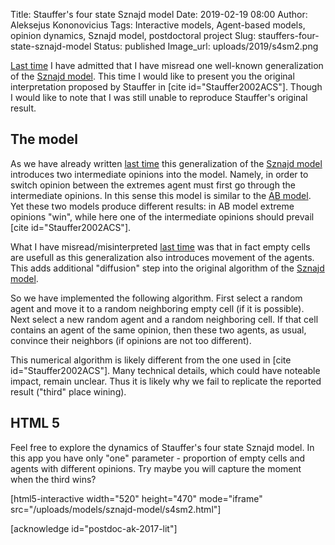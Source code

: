 Title: Stauffer's four state Sznajd model
Date: 2019-02-19 08:00
Author: Aleksejus Kononovicius
Tags: Interactive models, Agent-based models, opinion dynamics, Sznajd model, postdoctoral project
Slug: stauffers-four-state-sznajd-model
Status: published
Image_url: uploads/2019/s4sm2.png

[Last time]({filename}/articles/2019/misread-four-state-sznajd-model.md) I have
admitted that I have misread one well-known generalization of the
[Sznajd model]({filename}/articles/2019/sznajd-model.md). This time I would like
to present you the original interpretation proposed by Stauffer in
[cite id="Stauffer2002ACS"]. Though I would like to note that I was still
unable to reproduce Stauffer's original result.<!--more-->

## The model

As we have already written [last time]({filename}/articles/2019/misread-four-state-sznajd-model.md)
this generalization of the [Sznajd model]({filename}/articles/2019/sznajd-model.md)
introduces two intermediate opinions into the model. Namely, in order to switch
opinion between the extremes agent must first go through the intermediate opinions. 
In this sense this model is similar to the [AB model]({filename}/articles/2017/ab-modelis.md).
Yet these two models produce different results: in AB model extreme opinions
"win", while here one of the intermediate opinions should prevail [cite id="Stauffer2002ACS"].

What I have misread/misinterpreted [last time]({filename}/articles/2019/misread-four-state-sznajd-model.md)
was that in fact empty cells are usefull as this generalization also introduces
movement of the agents. This adds additional "diffusion" step into the original
algorithm of the [Sznajd model]({filename}/articles/2019/sznajd-model.md).

So we have implemented the following algorithm. First select a random agent and
move it to a random neighboring empty cell (if it is possible). Next select a
new random agent and a random neighboring cell. If that cell contains an
agent of the same opinion, then these two agents, as usual, convince their
neighbors (if opinions are not too different).

This numerical algorithm is likely different from the one used in [cite id="Stauffer2002ACS"].
Many technical details, which could have noteable impact, remain unclear. Thus
it is likely why we fail to replicate the reported result ("third" place wining).

## HTML 5

Feel free to explore the dynamics of Stauffer's four state Sznajd model. In this
app you have only "one" parameter - proportion of empty cells and agents with
different opinions. Try maybe you will capture the moment when the third wins?

[html5-interactive width="520" height="470" mode="iframe"
src="/uploads/models/sznajd-model/s4sm2.html"]

[acknowledge id="postdoc-ak-2017-lit"]
